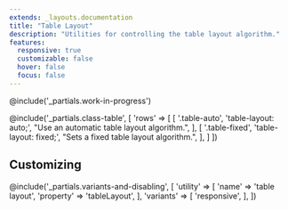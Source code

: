 ```yaml
---
extends: _layouts.documentation
title: "Table Layout"
description: "Utilities for controlling the table layout algorithm."
features:
  responsive: true
  customizable: false
  hover: false
  focus: false
---
```


@include('_partials.work-in-progress')

@include('_partials.class-table', [
  'rows' => [
    [
      '.table-auto',
      'table-layout: auto;',
      "Use an automatic table layout algorithm.",
    ],
    [
      '.table-fixed',
      'table-layout: fixed;',
      "Sets a fixed table layout algorithm.",
    ],
  ]
])


## Customizing

@include('_partials.variants-and-disabling', [
    'utility' => [
        'name' => 'table layout',
        'property' => 'tableLayout',
    ],
    'variants' => [
        'responsive',
    ],
])
